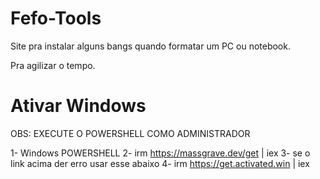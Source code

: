 # Fefo-Tools

Site pra instalar alguns bangs quando formatar um PC ou notebook.

Pra agilizar o tempo.

# Ativar Windows

OBS: EXECUTE O POWERSHELL COMO ADMINISTRADOR 

1- Windows POWERSHELL 
2- irm https://massgrave.dev/get | iex
3- se o link acima der erro usar esse abaixo 
4- irm https://get.activated.win | iex
